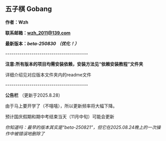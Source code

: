 ## 五子棋 Gobang

**作者：Wzh**

**联系邮箱：wzh_2011@139.com**

**最新版本：*beta-250830 （优化！）***

\-----------------------------------------

**注意:所有版本的项目均需安装依赖，安装方法见“依赖安装教程”文件夹**

详细介绍见对应版本文件夹内的readme文件

\-----------------------------------------

**公告栏** （更新于2025.8.28）

由于马上要开学了（不嘻嘻），所以更新频率将大幅下降。

预计国庆假期和期中考结束当天（11月中旬）可能会更新

 
*你知道吗：最早的版本其实是“beta-250821”，但它在2025.08.24晚上的一次操作中被错误地删除了*
